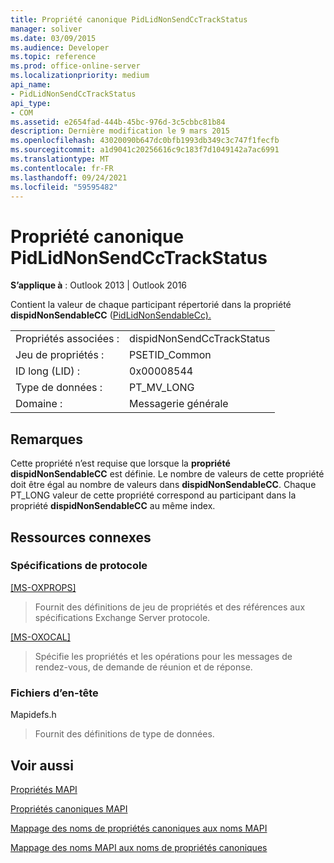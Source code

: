 ```yaml
---
title: Propriété canonique PidLidNonSendCcTrackStatus
manager: soliver
ms.date: 03/09/2015
ms.audience: Developer
ms.topic: reference
ms.prod: office-online-server
ms.localizationpriority: medium
api_name:
- PidLidNonSendCcTrackStatus
api_type:
- COM
ms.assetid: e2654fad-444b-45bc-976d-3c5cbbc81b84
description: Dernière modification le 9 mars 2015
ms.openlocfilehash: 43020090b647dc0bfb1993db349c3c747f1fecfb
ms.sourcegitcommit: a1d9041c20256616c9c183f7d1049142a7ac6991
ms.translationtype: MT
ms.contentlocale: fr-FR
ms.lasthandoff: 09/24/2021
ms.locfileid: "59595482"
---
```

# <a name="pidlidnonsendcctrackstatus-canonical-property"></a>Propriété canonique PidLidNonSendCcTrackStatus

  
  
**S’applique à** : Outlook 2013 | Outlook 2016 
  
Contient la valeur de chaque participant répertorié dans la propriété **dispidNonSendableCC** ([PidLidNonSendableCc).](pidlidnonsendablecc-canonical-property.md)
  
|||
|:-----|:-----|
|Propriétés associées :  <br/> |dispidNonSendCcTrackStatus  <br/> |
|Jeu de propriétés :  <br/> |PSETID_Common  <br/> |
|ID long (LID) :  <br/> |0x00008544  <br/> |
|Type de données :  <br/> |PT_MV_LONG  <br/> |
|Domaine :  <br/> |Messagerie générale  <br/> |
   
## <a name="remarks"></a>Remarques

Cette propriété n’est requise que lorsque la **propriété dispidNonSendableCC** est définie. Le nombre de valeurs de cette propriété doit être égal au nombre de valeurs dans **dispidNonSendableCC**. Chaque PT_LONG valeur de cette propriété correspond au participant dans la propriété **dispidNonSendableCC** au même index. 
  
## <a name="related-resources"></a>Ressources connexes

### <a name="protocol-specifications"></a>Spécifications de protocole

[[MS-OXPROPS]](https://msdn.microsoft.com/library/f6ab1613-aefe-447d-a49c-18217230b148%28Office.15%29.aspx)
  
> Fournit des définitions de jeu de propriétés et des références aux spécifications Exchange Server protocole.
    
[[MS-OXOCAL]](https://msdn.microsoft.com/library/09861fde-c8e4-4028-9346-e7c214cfdba1%28Office.15%29.aspx)
  
> Spécifie les propriétés et les opérations pour les messages de rendez-vous, de demande de réunion et de réponse.
    
### <a name="header-files"></a>Fichiers d’en-tête

Mapidefs.h
  
> Fournit des définitions de type de données.
    
## <a name="see-also"></a>Voir aussi



[Propriétés MAPI](mapi-properties.md)
  
[Propriétés canoniques MAPI](mapi-canonical-properties.md)
  
[Mappage des noms de propriétés canoniques aux noms MAPI](mapping-canonical-property-names-to-mapi-names.md)
  
[Mappage des noms MAPI aux noms de propriétés canoniques](mapping-mapi-names-to-canonical-property-names.md)

